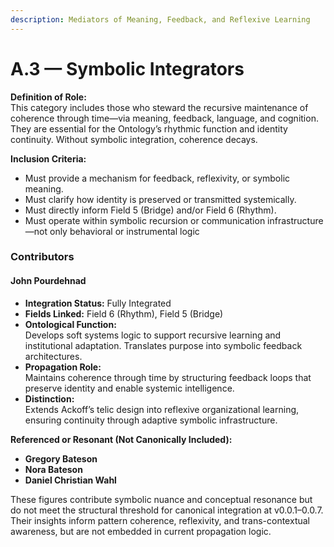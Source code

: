 ```yaml
---
description: Mediators of Meaning, Feedback, and Reflexive Learning
---
```


# A.3 — Symbolic Integrators

**Definition of Role:**\
This category includes those who steward the recursive maintenance of coherence through time—via meaning, feedback, language, and cognition. They are essential for the Ontology’s rhythmic function and identity continuity. Without symbolic integration, coherence decays.

**Inclusion Criteria:**

* Must provide a mechanism for feedback, reflexivity, or symbolic meaning.
* Must clarify how identity is preserved or transmitted systemically.
* Must directly inform Field 5 (Bridge) and/or Field 6 (Rhythm).
* Must operate within symbolic recursion or communication infrastructure—not only behavioral or instrumental logic

### Contributors

#### **John Pourdehnad**

* **Integration Status:** Fully Integrated
* **Fields Linked:** Field 6 (Rhythm), Field 5 (Bridge)
* **Ontological Function:**\
  Develops soft systems logic to support recursive learning and institutional adaptation. Translates purpose into symbolic feedback architectures.
* **Propagation Role:**\
  Maintains coherence through time by structuring feedback loops that preserve identity and enable systemic intelligence.
* **Distinction:**\
  Extends Ackoff’s telic design into reflexive organizational learning, ensuring continuity through adaptive symbolic infrastructure.



**Referenced or Resonant (Not Canonically Included):**

* **Gregory Bateson**
* **Nora Bateson**
* **Daniel Christian Wahl**

These figures contribute symbolic nuance and conceptual resonance but do not meet the structural threshold for canonical integration at v0.0.1–0.0.7. Their insights inform pattern coherence, reflexivity, and trans-contextual awareness, but are not embedded in current propagation logic.
